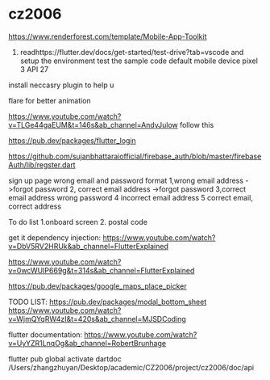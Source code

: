 # cz2006

https://www.renderforest.com/template/Mobile-App-Toolkit 

1. readhttps://flutter.dev/docs/get-started/test-drive?tab=vscode and setup the environment test the sample code
default mobile device pixel 3 API 27

install neccasry plugin to help u 

flare for better animation

https://www.youtube.com/watch?v=TLGe44gaEUM&t=146s&ab_channel=AndyJulow follow this 

https://pub.dev/packages/flutter_login

https://github.com/sujanbhattaraiofficial/firebase_auth/blob/master/firebaseAuth/lib/regster.dart 



sign up page
wrong email and password format
1,wrong email address   ->forgot password
2, correct email address  ->forgot password
3,correct email address wrong password
4 incorrect email address
5 correct email, correct address

To do list 
1.onboard screen
2. postal code



get it dependency injection:
https://www.youtube.com/watch?v=DbV5RV2HRUk&ab_channel=FlutterExplained 


https://www.youtube.com/watch?v=0wcWUIP669g&t=314s&ab_channel=FlutterExplained  

https://pub.dev/packages/google_maps_place_picker 

TODO LIST:
https://pub.dev/packages/modal_bottom_sheet 
https://www.youtube.com/watch?v=WjmQYqRW4zI&t=420s&ab_channel=MJSDCoding 


flutter documentation:
https://www.youtube.com/watch?v=UyYZR1LnqOg&ab_channel=RobertBrunhage 

flutter pub global activate dartdoc 
/Users/zhangzhuyan/Desktop/academic/CZ2006/project/cz2006/doc/api
